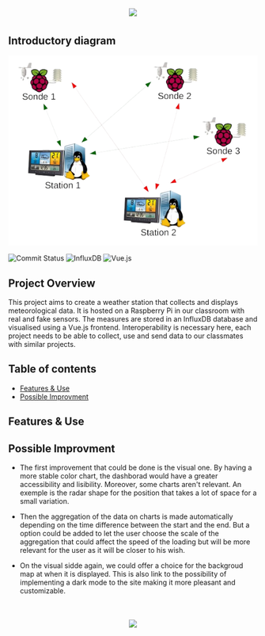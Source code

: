 <h1 align="center">
  <img src="https://capsule-render.vercel.app/api?type=waving&color=0:FF5733,100:FFC300&height=215&section=header&fontColor=ffffff&text=Station Météo 🌦️"/>
</h1>

## Introductory diagram
<p align="center">
    <img src="images/station.png" alt="illustration" width="600"/>
</p>

![Commit Status](https://img.shields.io/github/commit-activity/t/VincentMiras/station-meteo?)
![InfluxDB](https://img.shields.io/badge/InfluxDB-22ADF6?style=flat-square&logo=InfluxDB&logoColor=white)
![Vue.js](https://img.shields.io/badge/Vue.js-35495E?style=flat-square&logo=vuedotjs&logoColor=4FC08D)

## Project Overview

This project aims to create a weather station that collects and displays meteorological data. It is hosted on a Raspberry Pi in our classroom with real and fake sensors.
The measures are stored in an InfluxDB database and visualised using a Vue.js frontend. Interoperability is necessary here, each project needs to be able to collect, use and send data to our classmates with similar projects.

## Table of contents
* [Features & Use](#features--use)
* [Possible Improvment](#possible--improvement)

## Features & Use


## Possible Improvment

* The first improvement that could be done is the visual one. By having a more stable color chart, the dashborad would have a greater accessibility and lisibility. Moreover, some charts aren't relevant. An exemple is the radar shape for the position that takes a lot of space for a small variation.

* Then the aggregation of the data on charts is made automatically depending on the time difference between the start and the end. But a option could be added to let the user choose the scale of the aggregation that could affect the speed of the loading but will be more relevant for the user as it will be closer to his wish.

* On the visual sidde again, we could offer a choice for the backgroud map at when it is displayed. This is also link to the possibility of implementing a dark mode to the site making it more pleasant and customizable.

<h1 align="center">
  <img src="https://capsule-render.vercel.app/api?type=waving&color=0:FF5733,100:FFC300&height=115&reversal=true&section=footer"/>
</h1>